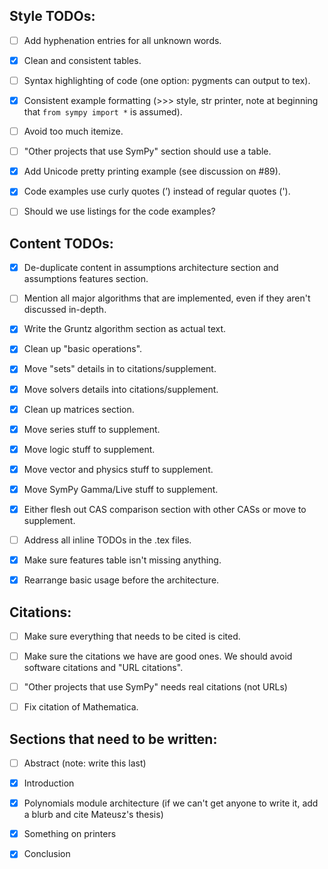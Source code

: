 ## Style TODOs:

- [ ] Add hyphenation entries for all unknown words.

- [x] Clean and consistent tables.

- [ ] Syntax highlighting of code (one option: pygments can output to tex).

- [x] Consistent example formatting (>>> style, str printer, note at beginning
  that `from sympy import *` is assumed).

- [ ] Avoid too much itemize.

- [ ] "Other projects that use SymPy" section should use a table.

- [x] Add Unicode pretty printing example (see discussion on #89).

- [x] Code examples use curly quotes (’) instead of regular quotes (').

- [ ] Should we use listings for the code examples?

## Content TODOs:

- [x] De-duplicate content in assumptions architecture section and assumptions
  features section.

- [ ] Mention all major algorithms that are implemented, even if they aren't
  discussed in-depth.

- [x] Write the Gruntz algorithm section as actual text.

- [x] Clean up "basic operations".

- [x] Move "sets" details in to citations/supplement.

- [x] Move solvers details into citations/supplement.

- [x] Clean up matrices section.

- [x] Move series stuff to supplement.

- [x] Move logic stuff to supplement.

- [x] Move vector and physics stuff to supplement.

- [x] Move SymPy Gamma/Live stuff to supplement.

- [x] Either flesh out CAS comparison section with other CASs or move to
  supplement.

- [ ] Address all inline TODOs in the .tex files.

- [x] Make sure features table isn't missing anything.

- [x] Rearrange basic usage before the architecture.

## Citations:

- [ ] Make sure everything that needs to be cited is cited.

- [ ] Make sure the citations we have are good ones. We should avoid software
citations and "URL citations".

- [ ] "Other projects that use SymPy" needs real citations (not URLs)

- [ ] Fix citation of Mathematica.

## Sections that need to be written:

- [ ] Abstract (note: write this last)

- [x] Introduction

- [x] Polynomials module architecture (if we can't get anyone to write it, add
  a blurb and cite Mateusz's thesis)

- [x] Something on printers

- [x] Conclusion
